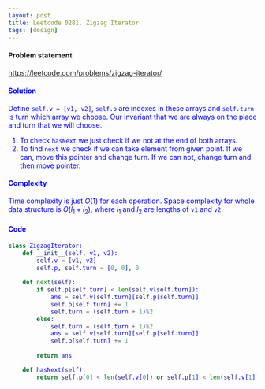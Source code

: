 ```yaml
---
layout: post
title: Leetcode 0281. Zigzag Iterator
tags: [design]
---
```


#### Problem statement

<a href="https://leetcode.com/problems/zigzag-iterator/"> <font color = blue>https://leetcode.com/problems/zigzag-iterator/

#### Solution
Define `self.v = [v1, v2]`, `self.p` are indexes in these arrays and `self.turn` is turn which array we choose. Our invariant that we are always on the place and turn that we will choose.

1. To check `hasNext` we just check if we not at the end of both arrays.
2. To find `next` we check if we can take element from given point. If we can, move this pointer and change turn. If we can not, change turn and then move pointer.

#### Complexity
Time complexity is just $O(1)$ for each operation. Space complexity for whole data structure is $O(l_1 + l_2)$, where $l_1$ and $l_2$ are lengths of `v1` and `v2`.

#### Code
```python
class ZigzagIterator:
    def __init__(self, v1, v2):
        self.v = [v1, v2]
        self.p, self.turn = [0, 0], 0
        
    def next(self):
        if self.p[self.turn] < len(self.v[self.turn]):
            ans = self.v[self.turn][self.p[self.turn]]
            self.p[self.turn] += 1
            self.turn = (self.turn + 1)%2
        else:
            self.turn = (self.turn + 1)%2
            ans = self.v[self.turn][self.p[self.turn]]
            self.p[self.turn] += 1
            
        return ans    

    def hasNext(self):
        return self.p[0] < len(self.v[0]) or self.p[1] < len(self.v[1])
```
